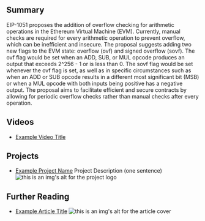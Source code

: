 ## Summary

EIP-1051 proposes the addition of overflow checking for arithmetic operations in the Ethereum Virtual Machine (EVM). Currently, manual checks are required for every arithmetic operation to prevent overflow, which can be inefficient and insecure. The proposal suggests adding two new flags to the EVM state: overflow (ovf) and signed overflow (sovf). The ovf flag would be set when an ADD, SUB, or MUL opcode produces an output that exceeds 2^256 - 1 or is less than 0. The sovf flag would be set whenever the ovf flag is set, as well as in specific circumstances such as when an ADD or SUB opcode results in a different most significant bit (MSB) or when a MUL opcode with both inputs being positive has a negative output. The proposal aims to facilitate efficient and secure contracts by allowing for periodic overflow checks rather than manual checks after every operation.

## Videos

- [Example Video Title](https://www.youtube.com/watch?v=TDGq4aeevgY)

## Projects

- [Example Project Name](https://xxxx.xxx/xxxxx) Project Description (one sentence) ![this is an img's alt for the project logo](https://xxxx.xxx/project-logo.xxx)

## Further Reading

- [Example Article Title](https://xxxx.xxx/xxxxx) ![this is an img's alt for the article cover](https://xxxx.xxx/article-cover.xxx)
